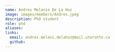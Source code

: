 ```yaml
---
name: Andres Melanie De La Hoz
image: images/members/Andres.jpeg
description: PhD student
role: phd
aliases:
links:
  email: andres.melani.delahoz@mail.utoronto.ca
  github: 
---
```


